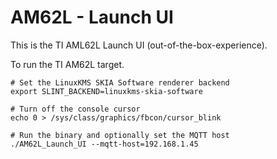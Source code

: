 # AM62L - Launch UI

This is the TI AML62L Launch UI (out-of-the-box-experience).

To run the TI AM62L target.

```
# Set the LinuxKMS SKIA Software renderer backend
export SLINT_BACKEND=linuxkms-skia-software

# Turn off the console cursor
echo 0 > /sys/class/graphics/fbcon/cursor_blink

# Run the binary and optionally set the MQTT host
./AM62L_Launch_UI --mqtt-host=192.168.1.45
```